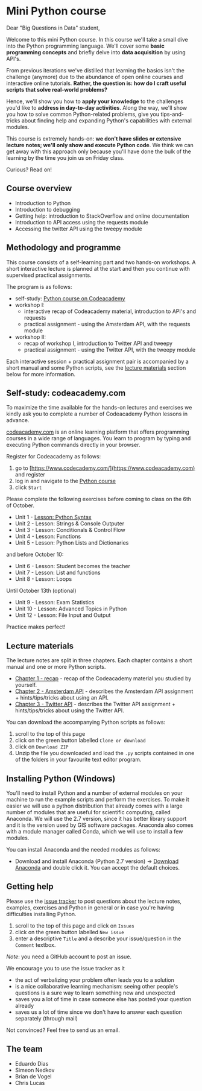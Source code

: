 # Mini Python course

Dear "Big Questions in Data" student, 

Welcome to this mini Python course. In this course we'll take a small dive into the Python programming language. We'll cover some **basic programming concepts** and briefly delve into **data acquisition** by using API's.

From previous iterations we've distilled that learning the basics isn't the challenge (anymore) due to the abundance of open online courses and interactive online tutorials. **Rather, the question is: how do I craft useful scripts that solve real-world problems?** 

Hence, we'll show you how to **apply your knowledge** to the challenges you'd like to **address in day-to-day activities**. Along the way, we'll show you how to solve common Python-related problems, give you tips-and-tricks about finding help and expanding Python's capabilities with external modules.

This course is extremely hands-on: **we don't have slides or extensive lecture notes; we'll only show and execute Python code**. We think we can get away with this approach only because you'll have done the bulk of the learning by the time you join us on Friday class. 

Curious? Read on!

## Course overview

- Introduction to Python
- Introduction to debugging
- Getting help: introduction to StackOverflow and online documentation 
- Introduction to API access using the requests module
- Accessing the twitter API using the tweepy module

## Methodology and programme

This course consists of a self-learning part and two hands-on workshops. A short interactive lecture is planned at the start and then you continue with supervised practical assignments.

The program is as follows:
 - self-study: [Python course on Codeacademy](https://www.codecademy.com/learn/python)
 - workshop I:
   - interactive recap of Codeacademy material, introduction to API's and requests
   - practical assignment - using the Amsterdam API, with the requests module
 - workshop II: 
   - recap of workshop I, introduction to Twitter API and tweepy
   - practical assignment - using the Twitter API, with the tweepy module

Each interactive session + practical assignment pair is accompanied by a short manual and some Python scripts, see the [lecture materials](https://github.com/eduardodias/Mini-python-course#lecture-materials) section below for more information. 

## Self-study: codeacademy.com

To maximize the time available for the hands-on lectures and exercises we kindly ask you to complete a number of Codeacademy Python lessons in advance.
 
 [codeacademy.com](codeacademy.com) is an online learning platform that offers programming courses in a wide range of languages. You learn to program by typing and executing Python commands directly in your browser.
 
 Register for Codeacademy as follows:

1. go to [https://www.codecademy.com/](https://www.codeacademy.com) and register
2. log in and navigate to the [Python course](https://www.codecademy.com/learn/python)
3. click `Start`

Please complete the following exercises before coming to class on the 6th of October. 

- Unit 1 - [Lesson: Python Syntax](https://www.codecademy.com/courses/introduction-to-python-6WeG3/0/1)
- Unit 2 - Lesson: Strings & Console Outputer
- Unit 3 - Lesson: Conditionals & Control Flow
- Unit 4 - Lesson: Functions
- Unit 5 - Lesson: Python Lists and Dictionaries

and before October 10:
- Unit 6 - Lesson: Student becomes the teacher
- Unit 7 - Lesson: List and functions
- Unit 8 - Lesson: Loops

Until October 13th (optional)
- Unit 9 - Lesson: Exam Statistics
- Unit 10 - Lesson: Advanced Topics in Python
- Unit 12 - Lesson: File Input and Output

Practice makes perfect!

## Lecture materials

The lecture notes are split in three chapters. Each chapter contains a short manual and one or more Python scripts. 

- [Chapter 1 - recap](https://github.com/eduardodias/Mini-python-course/tree/master/1_Recap) - recap of the Codeacademy material you studied by yourself.
- [Chapter 2 - Amsterdam API](https://github.com/eduardodias/Mini-python-course/tree/master/2_AmsterdamAPI) - describes the Amsterdam API assignment + hints/tips/tricks about using an API.
- [Chapter 3 - Twitter API](https://github.com/eduardodias/Mini-python-course/tree/master/3_TwitterAPI) - describes the Twitter API assignment + hints/tips/tricks about using the Twitter API.

You can download the accompanying Python scripts as follows:

1. scroll to the top of this page
2. click on the green button labelled `Clone or download`
3. click on `Download ZIP`
4. Unzip the file you downloaded and load the `.py` scripts contained in one of the folders in your favourite text editor program.

## Installing Python (Windows)

You'll need to install Python and a number of external modules on your machine to run the example scripts and perform the exercises. To make it easier we will use a python distribution that already comes with a large number of modules that are useful for scientific computing, called Anaconda. We will use the 2.7 version, since it has better library support and it is the version used by GIS software packages. Anaconda also comes with a module manager called Conda, which we will use to install a few modules.

You can install Anaconda and the needed modules as follows: 

- Download and install Anaconda (Python 2.7 version) -> [Download Anaconda](https://www.anaconda.com/download/) and double click it. You can accept the default choices.


## Getting help

Please use the [issue tracker](https://github.com/eduardodias/Mini-python-course/issues) to post questions about the lecture notes, examples, exercises and Python in general or in case you're having difficulties installing Python. 

1. scroll to the top of this page and click on `Issues`
2. click on the green button labelled `New issue`
3. enter a descriptive `Title` and a describe your issue/question in the `Comment` textbox.
 
*Note*: you need a GitHub account to post an issue.
 
We encourage you to use the issue tracker as it 

- the act of verbalizing your problem often leads you to a solution
- is a nice collaborative learning mechanism: seeing other people's questions is a sure way to learn something new and unexpected
- saves you a lot of time in case someone else has posted your question already
- saves us a lot of time since we don't have to answer each question separately (through mail)
 
 Not convinced? Feel free to send us an email. 

## The team

- Eduardo Dias
- Simeon Nedkov
- Brian de Vogel
- Chris Lucas
